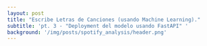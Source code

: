 ```yaml
---
layout: post
title: "Escribe Letras de Canciones (usando Machine Learning)."
subtitle: 'pt. 3 - "Deployment del modelo usando FastAPI" '
background: '/img/posts/spotify_analysis/header.png'
---
```












